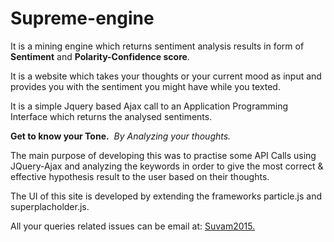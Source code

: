 # Supreme-engine
It is a mining engine which returns sentiment analysis results in form of <b>Sentiment</b> and <b>Polarity-Confidence score</b>.

It is a website which takes your thoughts or your current mood as input and provides you with the sentiment you might have while you texted.

It is a simple Jquery based Ajax call to an Application Programming Interface which returns the analysed sentiments.

<strong>Get to know your Tone.</strong><em>&nbsp;&nbsp;By Analyzing your thoughts.</em>

The main purpose of developing this was to practise some API Calls using JQuery-Ajax and analyzing the keywords in order to give the most correct & effective hypothesis result to the user based on their thoughts.

The UI of this site is developed by extending the frameworks particle.js and superplacholder.js.

All your queries related issues can be email at: <a href="mailto:suvamovc@gmail.com">Suvam2015.</a>

